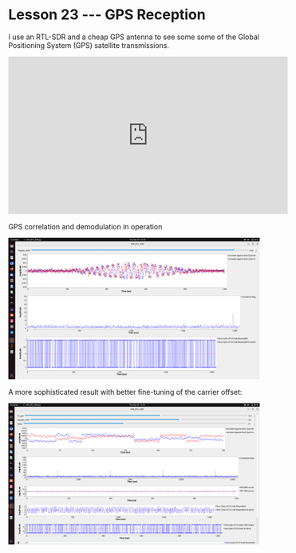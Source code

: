 # Lesson 23 --- GPS Reception

I use an RTL-SDR and a cheap GPS antenna to see some some of the Global Positioning System (GPS) satellite transmissions.

<iframe width="560" height="315" src="https://www.youtube.com/embed/4YO1XSVMtqI" title="YouTube video player" frameborder="0" allow="accelerometer; autoplay; clipboard-write; encrypted-media; gyroscope; picture-in-picture" allowfullscreen></iframe>

GPS correlation and demodulation in operation

![GPS correlation and demodulation in operation](figs/run/GPS-running1.png)

A more sophisticated result with better fine-tuning of the carrier offset:

![GPS correlation and demodulation in operation](figs/run/GPS-running2.png)

